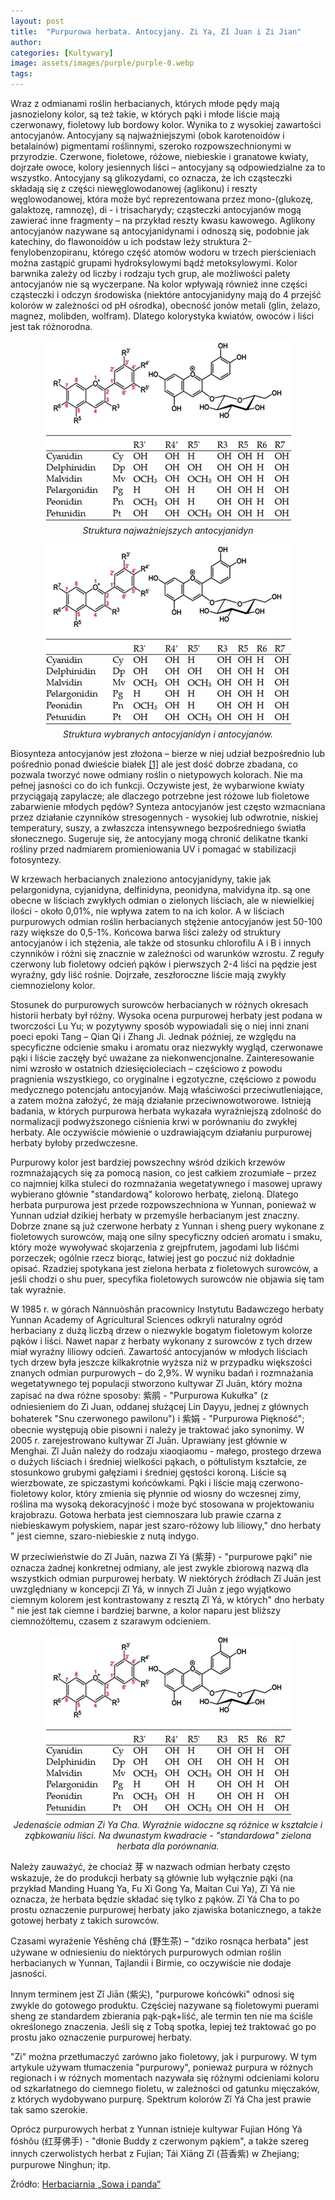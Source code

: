 ```yaml
---
layout: post
title:  "Purpurowa herbata. Antocyjany. Zi Ya, Zǐ Juan i Zi Jian"
author: 
categories: [Kultywary]
image: assets/images/purple/purple-0.webp
tags: 
---
```


Wraz z odmianami roślin herbacianych, których młode pędy mają jasnozielony kolor, są też takie, w których pąki i młode liście mają czerwonawy, fioletowy lub bordowy kolor. Wynika to z wysokiej zawartości antocyjanów.
Antocyjany są najważniejszymi (obok karotenoidów i betalainów) pigmentami roślinnymi, szeroko rozpowszechnionymi w przyrodzie. Czerwone, fioletowe, różowe, niebieskie i granatowe kwiaty, dojrzałe owoce, kolory jesiennych liści – antocyjany są odpowiedzialne za to wszystko. Antocyjany są glikozydami, co oznacza, że ich cząsteczki składają się z części niewęglowodanowej (aglikonu) i reszty węglowodanowej, która może być reprezentowana przez mono-(glukozę, galaktozę, ramnozę), di - i trisacharydy; cząsteczki antocyjanów mogą zawierać inne fragmenty – na przykład reszty kwasu kawowego. Aglikony antocyjanów nazywane są antocyjanidynami i odnoszą się, podobnie jak katechiny, do flawonoidów u ich podstaw leży struktura 2-fenylobenzopiranu, którego część atomów wodoru w trzech pierścieniach można zastąpić grupami hydroksylowymi bądź metoksylowymi. Kolor barwnika zależy od liczby i rodzaju tych grup, ale możliwości palety antocyjanów nie są wyczerpane. Na kolor wpływają również inne części cząsteczki i odczyn środowiska (niektóre antocyjanidyny mają do 4 przejść kolorów w zależności od pH ośrodka), obecność jonów metali (glin, żelazo, magnez, molibden, wolfram). Dlatego kolorystyka kwiatów, owoców i liści jest tak różnorodna.

<p align="center">
  <img alt="anto-1" src="/assets/images/anto/anto-1._resized.webp" width="400">
  <br>
    <em><i>Struktura najważniejszych antocyjanidyn</i></em>
</p>

<p align="center">
  <img alt="anto-2" src="/assets/images/anto/anto-1._resized.webp" width="400">
  <br>
    <em><i>Struktura wybranych antocyjanidyn i antocyjanów.</i></em>
</p>

Biosynteza antocyjanów jest złożona – bierze w niej udział bezpośrednio lub pośrednio ponad dwieście białek [[1]](https://pubmed.ncbi.nlm.nih.gov/31853722/) ale jest dość dobrze zbadana, co pozwala tworzyć nowe odmiany roślin o nietypowych kolorach. Nie ma pełnej jasności co do ich funkcji. Oczywiste jest, że wybarwione kwiaty przyciągają zapylacze; ale dlaczego potrzebne jest różowe lub fioletowe zabarwienie młodych pędów? Synteza antocyjanów jest często wzmacniana przez działanie czynników stresogennych - wysokiej lub odwrotnie, niskiej temperatury, suszy, a zwłaszcza intensywnego bezpośredniego światła słonecznego. Sugeruje się, że antocyjany mogą chronić delikatne tkanki rośliny przed nadmiarem promieniowania UV i pomagać w stabilizacji fotosyntezy.

W krzewach herbacianych znaleziono antocyjanidyny, takie jak pelargonidyna, cyjanidyna, delfinidyna, peonidyna, malvidyna itp. są one obecne w liściach zwykłych odmian o zielonych liściach, ale w niewielkiej ilości - około 0,01%, nie wpływa zatem to na ich kolor. A w liściach purpurowych odmian roślin herbacianych stężenie antocyjanów jest 50-100 razy większe do 0,5-1%. Końcowa barwa liści zależy od struktury antocyjanów i ich stężenia, ale także od stosunku chlorofilu A i B i innych czynników i różni się znacznie w zależności od warunków wzrostu. Z reguły czerwony lub fioletowy odcień pąków i pierwszych 2-4 liści na pędzie jest wyraźny, gdy liść rośnie. Dojrzałe, zeszłoroczne liście mają zwykły ciemnozielony kolor.

Stosunek do purpurowych surowców herbacianych w różnych okresach historii herbaty był różny. Wysoka ocena purpurowej herbaty jest podana w tworczości Lu Yu; w pozytywny sposób wypowiadali się o niej inni znani poeci epoki Tang – Qian Qi i Zhang Ji. Jednak później, ze względu na specyficzne odcienie smaku i aromatu oraz niezwykły wygląd, czerwonawe pąki i liście zaczęły być uważane za niekonwencjonalne. Zainteresowanie nimi wzrosło w ostatnich dziesięcioleciach – częściowo z powodu pragnienia wszystkiego, co oryginalne i egzotyczne, częściowo z powodu medycznego potencjału antocyjanów. Mają właściwości przeciwutleniające, a zatem można założyć, że mają działanie przeciwnowotworowe. Istnieją badania, w których purpurowa herbata wykazała wyraźniejszą zdolność do normalizacji podwyższonego ciśnienia krwi w porównaniu do zwykłej herbaty. Ale oczywiście mówienie o uzdrawiającym działaniu purpurowej herbaty byłoby przedwczesne.

Purpurowy kolor jest bardziej powszechny wśród dzikich krzewów rozmnażających się za pomocą nasion, co jest całkiem zrozumiałe – przez co najmniej kilka stuleci do rozmnażania wegetatywnego i masowej uprawy wybierano głównie "standardową" kolorowo herbatę, zieloną. Dlatego herbata purpurowa jest przede rozpowszechniona w Yunnan, ponieważ w Yunnan udział dzikiej herbaty w przemyśle herbacianym jest znaczny. Dobrze znane są już czerwone herbaty z Yunnan i sheng puery wykonane z fioletowych surowców, mają one silny specyficzny odcień aromatu i smaku, który może wywoływać skojarzenia z grejpfrutem, jagodami lub liśćmi porzeczek; ogólnie rzecz biorąc, łatwiej jest go poczuć niż dokładnie opisać. Rzadziej spotykana jest zielona herbata z fioletowych surowców, a jeśli chodzi o shu puer, specyfika fioletowych surowców nie objawia się tam tak wyraźnie.

W 1985 r. w górach Nánnuòshān pracownicy Instytutu Badawczego herbaty Yunnan Academy of Agricultural Sciences odkryli naturalny ogród herbaciany z dużą liczbą drzew o niezwykle bogatym fioletowym kolorze pąków i liści. Nawet napar z herbaty wykonany z surowców z tych drzew miał wyraźny liliowy odcień. Zawartość antocyjanów w młodych liściach tych drzew była jeszcze kilkakrotnie wyższa niż w przypadku większości znanych odmian purpurowych – do 2,9%. W wyniku badań i rozmnażania wegetatywnego tej populacji stworzono kultywar Zǐ Juān, który można zapisać na dwa różne sposoby: 紫鹃 - "Purpurowa Kukułka" (z odniesieniem do Zi Juan, oddanej służącej Lin Dayyu, jednej z głównych bohaterek "Snu czerwonego pawilonu") i 紫娟 - "Purpurowa Piękność"; obecnie występują obie pisowni i należy je traktować jako synonimy. W 2005 r. zarejestrowano kultywar Zǐ Juān. Uprawiany jest głównie w Menghai.
Zǐ Juān należy do rodzaju xiaoqiaomu - małego, prostego drzewa o dużych liściach i średniej wielkości pąkach, o półtulistym kształcie, ze stosunkowo grubymi gałęziami i średniej gęstości koroną. Liście są wierzbowate, ze spiczastymi końcówkami. Pąki i liście mają czerwono-fioletowy kolor, który zmienia się płynnie od wiosny do wczesnej zimy, roślina ma wysoką dekoracyjność i może być stosowana w projektowaniu krajobrazu. Gotowa herbata jest ciemnoszara lub prawie czarna z niebieskawym połyskiem, napar jest szaro-różowy lub liliowy," dno herbaty " jest ciemne, szaro-niebieskie z nutą indygo.

W przeciwieństwie do Zǐ Juān, nazwa Zǐ Yá (紫芽) - "purpurowe pąki" nie oznacza żadnej konkretnej odmiany, ale jest zwykle zbiorową nazwą dla wszystkich odmian purpurowej herbaty. W niektórych źródłach Zǐ Juān jest uwzględniany w koncepcji Zǐ Yá, w innych Zǐ Juān z jego wyjątkowo ciemnym kolorem jest kontrastowany z resztą Zǐ Yá, w których" dno herbaty " nie jest tak ciemne i bardziej barwne, a kolor naparu jest bliższy ciemnożółtemu, czasem z szarawym odcieniem.

<p align="center">
  <img alt="anto-3" src="/assets/images/anto/anto-1._resized.webp" width="400">
  <br>
    <em><i>Jedenaście odmian Zi Ya Cha. Wyraźnie widoczne są różnice w kształcie i ząbkowaniu liści. Na dwunastym kwadracie - "standardowa" zielona herbata dla porównania.</i></em>
</p>

Należy zauważyć, że chociaż  芽 w nazwach odmian herbaty często wskazuje, że do produkcji herbaty są głównie lub wyłącznie pąki (na przykład Manding Huang Ya, Fu Xi Gong Ya, Maitan Cui Ya), Zǐ Yá nie oznacza, że herbata będzie składać się tylko z pąków. Zǐ Yá Cha to po prostu oznaczenie purpurowej herbaty jako zjawiska botanicznego, a także gotowej herbaty z takich surowców.

Czasami wyrażenie Yěshēng chá (野生茶) – "dziko rosnąca herbata" jest używane w odniesieniu do niektórych purpurowych odmian roślin herbacianych w Yunnan, Tajlandii i Birmie, co oczywiście nie dodaje jasności.

Innym terminem jest Zǐ Jiān (紫尖), "purpurowe końcówki" odnosi się zwykle do gotowego produktu. Częściej nazywane są fioletowymi puerami sheng ze standardem zbierania pąk-pąk+liść, ale termin ten nie ma ściśle określonego znaczenia. Jeśli się z Tobą spotka, lepiej też traktować go po prostu jako oznaczenie purpurowej herbaty.

"Zi" można przetłumaczyć zarówno jako fioletowy, jak i purpurowy. W tym artykule używam tłumaczenia "purpurowy", ponieważ purpura w różnych regionach i w różnych momentach nazywała się różnymi odcieniami koloru od szkarłatnego do ciemnego fioletu, w zależności od gatunku mięczaków, z których wydobywano purpurę. Spektrum kolorów Zǐ Yá Cha jest prawie tak samo szerokie.

Oprócz purpurowych herbat z Yunnan istnieje kultywar Fujian Hóng Yá fóshǒu (红芽佛手) - "dłonie Buddy z czerwonym pąkiem", a także szereg innych czerwolistych herbat z Fujian; Tái Xiāng Zǐ (苔香紫) w Zhejiang; purpurowe Ninghun; itp.

Źródło:
[Herbaciarnia „Sowa i panda”](https://vk.com/club47905050)
